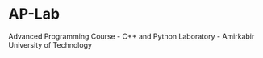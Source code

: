 # AP-Lab
Advanced Programming Course - C++ and Python Laboratory - Amirkabir University of Technology
